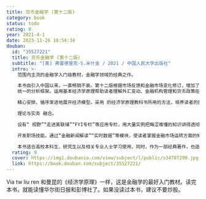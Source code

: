 ```yaml
---
title: 货币金融学 (第十二版)
category: book
status: todo
rating: 0
year: 2021-4-1
date: 2023-11-26 18:54:34
douban:
  id: "35527221"
  title: 货币金融学 (第十二版)
  subtitle: "[美] 弗雷德里克·S.米什金 / 2021 / 中国人民大学出版社"
  intro: >-
    范围内主流的金融学入门级教材，金融学领域的经典之作。

    本书自引入中国以来，一直畅销不衰。第十二版根据市场反馈和金融市场变化修订，增加了新的小节、专栏和应用，保证内容的与时俱进。虽然本书做了较大修订，但第十二版依旧保留了金融学专业畅销书的基本品质，其特点如下：
    统一的分析框架。运用基本经济学原理帮助读者理解外汇变动、金融机构管理和货币政策在经济中的作用。

    精心安排、循序渐进地展开经济模型。采用 的经济学原理教科书所用的方法，培养读者的批判性思维能力。

    理论与实务 融合。

    设有“ 视野”“走进美联储”“FYI专栏”等应用专栏，用大量实例把晦涩难懂的知识讲得透彻明了，全面生动地分析金融领域的实际问题。

    开发职场技能。通过“金融新闻解读”“实时数据”等模块，使读者掌握金融市场运转方面的知识，从而为自己或所服务的公司做出 好的投资决策。

    本书适合高校本科生、研究生以及相关专业人士学习使用，同时，作为一部经典著作，也适合需要系统了解、掌握金融知识的一般读者阅读和参考。
  rating: 9
  cover: https://img1.doubanio.com/view/subject/l/public/s34707299.jpg
  link: https://book.douban.com/subject/35527221/
---
```


Via tw liu ren 和曼昆的《经济学原理》一样，这是金融学的最好入门教材。读完本书，就能读懂华尔街日报和彭博社了。如果没读过本书，建议不要炒股。